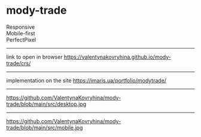 # mody-trade
Responsive<br>
Mobile-first<br>
PerfectPixel
___
link to open in browser https://valentynakovryhina.github.io/mody-trade/crs/
___
implementation on the site https://imaris.ua/portfolio/modytrade/
___
https://github.com/ValentynaKovryhina/mody-trade/blob/main/src/desktop.jpg
___
https://github.com/ValentynaKovryhina/mody-trade/blob/main/src/mobile.jpg
